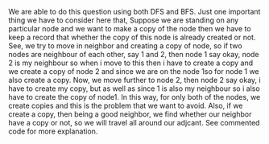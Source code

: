 We are able to do this question using both DFS and BFS.
Just one important thing we have to consider here that, Suppose we are standing on any particular node and we want to make a copy of the node then we have to keep a record that whether the copy of this node is already created or not.
See, we try to move in neighbor and creating a copy of node, so if two nodes are neighbour of each other, say 1 and 2, then node 1 say okay, node 2 is my neighbour so when i move to this then i have to create a copy and we create a copy of node 2 and since we are on the node 1so for node 1 we also create a copy.
Now, we move further to node 2, then node 2 say okay, i have to create my copy, but as well as since 1 is also my neighbour so i also have to create the copy of node1.
In this way, for only both of the nodes, we create copies and this is the problem that we want to avoid.
Also, if we create a copy, then being a good neighbor, we find whether our neighbor have a copy or not, so we will travel all around our adjcant.
See commented code for more explanation.